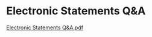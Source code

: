 # Electronic Statements Q&A

[Electronic Statements Q&A.pdf](Electronic%20Statements%20Q&A%205337ad59800c43e8a9e6def8507d30c0/Electronic_Statements_QA.pdf)